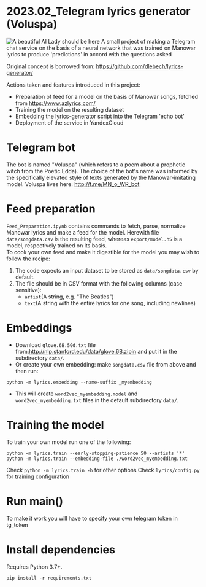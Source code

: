 # 2023.02_Telegram lyrics generator (Voluspa)
![A beautiful AI Lady should be here](https://user-images.githubusercontent.com/115424463/266305457-0d3d78cc-6fda-4816-b645-8ae4e46da1f2.jpeg)
A small project of making a Telegram chat service on the basis of a neural network 
that was trained on Manowar lyrics to produce 'predictions' in accord with the questions asked

Original concept is borrowed from: https://github.com/dlebech/lyrics-generator/

Actions taken and features introduced in this project:
 - Preparation of feed for a model on the basis of Manowar songs, fetched from https://www.azlyrics.com/
 - Training the model on the resulting dataset
 - Embedding the lyrics-generator script into the Telegram 'echo bot'
 - Deployment of the service in YandexCloud

# Telegram bot
The bot is named "Voluspa" (which refers to a poem about a prophetic witch from the Poetic Edda).
The choice of the bot's name was informed by the specifically elevated style of texts generated by the Manowar-imitating model.
Voluspa lives here: http://t.me/MN_o_WR_bot

# Feed preparation
`Feed_Preparation.ipynb` contains commands to fetch, parse, normalize Manowar lyrics and make a feed for the model. 
Herewith file `data/songdata.csv` is the resulting feed, whereas `export/model.h5` is a model, respectively trained on its basis.     
To cook your own feed and make it digestible for the model you may wish to follow the recipe:
  1. The code expects an input dataset to be stored as `data/songdata.csv` by default. 
  2. The file should be in CSV format with the following columns (case sensitive):
     - `artist`(A string, e.g. "The Beatles")
     - `text`(A string with the entire lyrics for one song, including newlines)

# Embeddings
- Download `glove.6B.50d.txt` file from:http://nlp.stanford.edu/data/glove.6B.zipin and put it in the subdirectory `data/`.
- Or create your own embedding: make `songdata.csv` file from above and then run:
```shell
python -m lyrics.embedding --name-suffix _myembedding
```
- This will create `word2vec_myembedding.model` and `word2vec_myembedding.txt` files in the default subdirectory `data/`.

# Training the model
To train your own model run one of the following:
```shell
python -m lyrics.train --early-stopping-patience 50 --artists '*'
python -m lyrics.train --embedding-file ./word2vec_myembedding.txt
```
Check `python -m lyrics.train -h` for other options
Check `lyrics/config.py` for training configuration 

# Run main()
To make it work you will have to specify your own telegram token in tg_token

# Install dependencies
Requires Python 3.7+.
```shell
pip install -r requirements.txt
```
